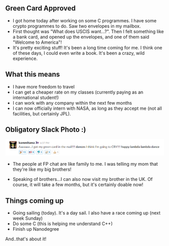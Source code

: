 ## Green Card Approved

- I got home today after working on some C programmes. I have some crypto programmes to do.
  Saw two envelopes in my mailbox. 
- First thought was "What does USCIS want...?". Then I felt something like a bank card,
  and opened up the envelopes, and one of them said "Welcome to America"!
- It's pretty exciting stuff! It's been a long time coming for me. I think one of these days,
  I could even write a book. It's been a crazy, wild experience.
  
## What this means

- I have more freedom to travel
- I can get a cheaper rate on my classes (currently paying as an international student!)
- I can work with any company within the next few months
- I can now officially intern with NASA, as long as they accept me (not all facilities, but certainly JPL).

## Obligatory Slack Photo :)

<img src="/images/green.png" width="500">

- The people at FP chat are like family to me. I was telling my mom that they're like my big brothers!
  
- Speaking of brothers...I can also now visit my brother in the UK. Of course, it will take a few months, but
  it's certainly doable now! 

## Things coming up

- Going sailing (today). It's a day sail. I also have a race coming up (next week Sunday)
- Do some C (this is helping me understand C++)
- Finish up Nanodegree


And..that's about it!
